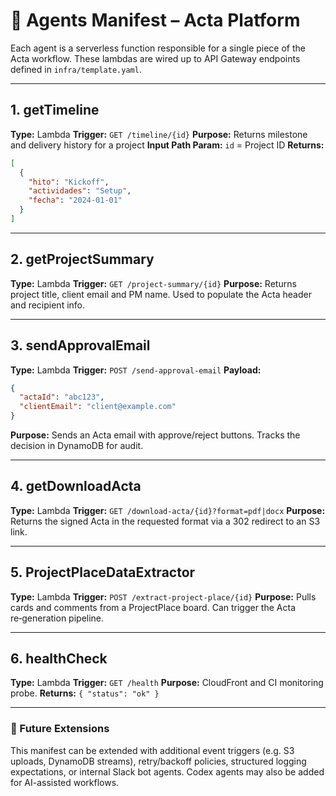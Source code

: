 # 🤖 Agents Manifest – Acta Platform

Each agent is a serverless function responsible for a single piece of the Acta workflow. These lambdas are wired up to API Gateway endpoints defined in `infra/template.yaml`.

---

## 1. getTimeline

**Type:** Lambda
**Trigger:** `GET /timeline/{id}`
**Purpose:** Returns milestone and delivery history for a project
**Input Path Param:** `id` = Project ID
**Returns:**
```json
[
  {
    "hito": "Kickoff",
    "actividades": "Setup",
    "fecha": "2024-01-01"
  }
]
```

---

## 2. getProjectSummary

**Type:** Lambda
**Trigger:** `GET /project-summary/{id}`
**Purpose:** Returns project title, client email and PM name. Used to populate the Acta header and recipient info.

---

## 3. sendApprovalEmail

**Type:** Lambda
**Trigger:** `POST /send-approval-email`
**Payload:**
```json
{
  "actaId": "abc123",
  "clientEmail": "client@example.com"
}
```
**Purpose:** Sends an Acta email with approve/reject buttons. Tracks the decision in DynamoDB for audit.

---

## 4. getDownloadActa

**Type:** Lambda
**Trigger:** `GET /download-acta/{id}?format=pdf|docx`
**Purpose:** Returns the signed Acta in the requested format via a 302 redirect to an S3 link.

---

## 5. ProjectPlaceDataExtractor

**Type:** Lambda
**Trigger:** `POST /extract-project-place/{id}`
**Purpose:** Pulls cards and comments from a ProjectPlace board. Can trigger the Acta re‑generation pipeline.

---

## 6. healthCheck

**Type:** Lambda
**Trigger:** `GET /health`
**Purpose:** CloudFront and CI monitoring probe.
**Returns:** `{ "status": "ok" }`

---

### 🔄 Future Extensions

This manifest can be extended with additional event triggers (e.g. S3 uploads, DynamoDB streams), retry/backoff policies, structured logging expectations, or internal Slack bot agents. Codex agents may also be added for AI-assisted workflows.

